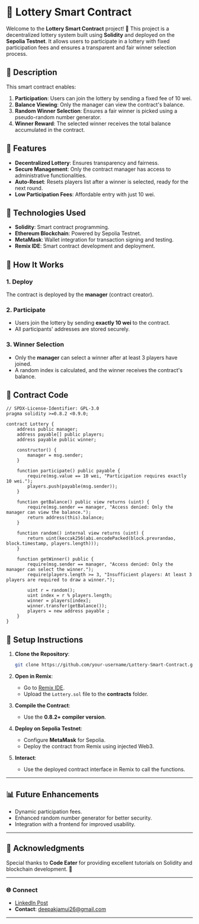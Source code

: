 
# 🎲 Lottery Smart Contract  

Welcome to the **Lottery Smart Contract** project! 🚀 This project is a decentralized lottery system built using **Solidity** and deployed on the **Sepolia Testnet**. It allows users to participate in a lottery with fixed participation fees and ensures a transparent and fair winner selection process.



## 📜 Description  

This smart contract enables:  
1. **Participation**: Users can join the lottery by sending a fixed fee of 10 wei.  
2. **Balance Viewing**: Only the manager can view the contract's balance.  
3. **Random Winner Selection**: Ensures a fair winner is picked using a pseudo-random number generator.  
4. **Winner Reward**: The selected winner receives the total balance accumulated in the contract.



## 🚀 Features  

- **Decentralized Lottery**: Ensures transparency and fairness.  
- **Secure Management**: Only the contract manager has access to administrative functionalities.  
- **Auto-Reset**: Resets players list after a winner is selected, ready for the next round.  
- **Low Participation Fees**: Affordable entry with just 10 wei.  



## 🔧 Technologies Used  

- **Solidity**: Smart contract programming.  
- **Ethereum Blockchain**: Powered by Sepolia Testnet.  
- **MetaMask**: Wallet integration for transaction signing and testing.  
- **Remix IDE**: Smart contract development and deployment.  



## 🚨 How It Works  

### 1. Deploy  
The contract is deployed by the **manager** (contract creator).  

### 2. Participate  
- Users join the lottery by sending **exactly 10 wei** to the contract.  
- All participants' addresses are stored securely.  

### 3. Winner Selection  
- Only the **manager** can select a winner after at least 3 players have joined.  
- A random index is calculated, and the winner receives the contract's balance.  



## 🧩 Contract Code  

```solidity
// SPDX-License-Identifier: GPL-3.0
pragma solidity >=0.8.2 <0.9.0;

contract Lottery {
    address public manager;
    address payable[] public players;
    address payable public winner;

    constructor() {
        manager = msg.sender;
    }

    function participate() public payable {
        require(msg.value == 10 wei, "Participation requires exactly 10 wei.");
        players.push(payable(msg.sender));
    }

    function getBalance() public view returns (uint) {
        require(msg.sender == manager, "Access denied: Only the manager can view the balance.");
        return address(this).balance;
    }

    function random() internal view returns (uint) {
        return uint(keccak256(abi.encodePacked(block.prevrandao, block.timestamp, players.length)));
    }

    function getWinner() public {
        require(msg.sender == manager, "Access denied: Only the manager can select the winner.");
        require(players.length >= 3, "Insufficient players: At least 3 players are required to draw a winner.");

        uint r = random();
        uint index = r % players.length;
        winner = players[index];
        winner.transfer(getBalance());
        players = new address payable ;
    }
}
```


## 📝 Setup Instructions  

1. **Clone the Repository**:  
   ```bash
   git clone https://github.com/your-username/Lottery-Smart-Contract.git
   ```
2. **Open in Remix**:  
   - Go to [Remix IDE](https://remix.ethereum.org/).  
   - Upload the `Lottery.sol` file to the **contracts** folder.  

3. **Compile the Contract**:  
   - Use the **0.8.2+ compiler version**.  

4. **Deploy on Sepolia Testnet**:  
   - Configure **MetaMask** for Sepolia.  
   - Deploy the contract from Remix using injected Web3.  

5. **Interact**:  
   - Use the deployed contract interface in Remix to call the functions.  

---

## 📊 Future Enhancements  

- Dynamic participation fees.  
- Enhanced random number generator for better security.  
- Integration with a frontend for improved usability.  

---

## 🎉 Acknowledgments  

Special thanks to **Code Eater** for providing excellent tutorials on Solidity and blockchain development. 🙌  

---

### 🌐 Connect  

- [LinkedIn Post](https://www.linkedin.com/posts/deepak-raaaz_blockchain-solidity-smartcontracts-activity-7266869624032362498-3CXK?utm_source=share&utm_medium=member_desktop)  
- **Contact**: deepakjamui26@gmail.com  

---
